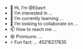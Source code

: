 - 👋 Hi, I’m @Eliasrt
- 👀 I’m interested in ...
- 🌱 I’m currently learning ...
- 💞️ I’m looking to collaborate on ...
- 📫 How to reach me ...
- 😄 Pronouns: ...
- ⚡ Fun fact: ...
45216217835
<!---
Eliasrt/Eliasrt is a ✨ special ✨ repository because its `README.md` (this file) appears on your GitHub profile.
You can click the Preview link to take a look at your changes.
--->
